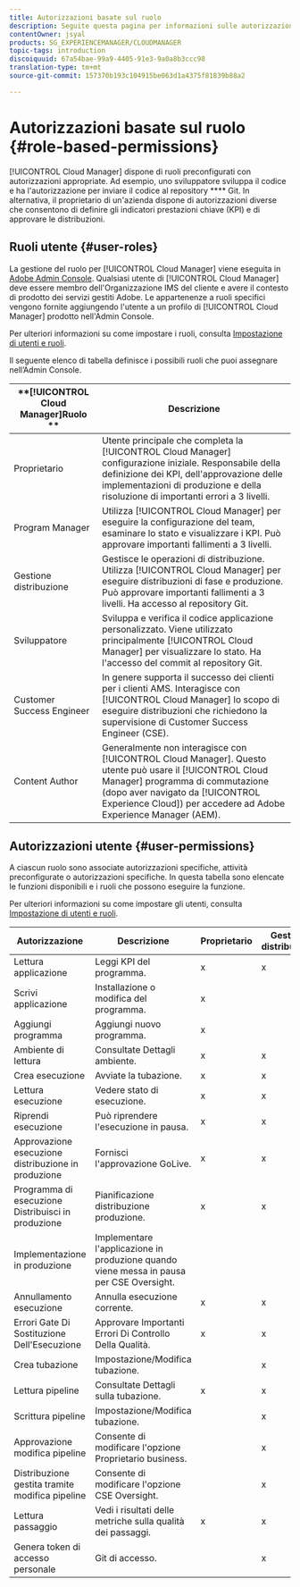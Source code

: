 ```yaml
---
title: Autorizzazioni basate sul ruolo
description: Seguite questa pagina per informazioni sulle autorizzazioni basate sul ruolo.
contentOwner: jsyal
products: SG_EXPERIENCEMANAGER/CLOUDMANAGER
topic-tags: introduction
discoiquuid: 67a54bae-99a9-4405-91e3-9a0a8b3ccc98
translation-type: tm+mt
source-git-commit: 157370b193c104915be063d1a4375f81839b88a2

---
```



# Autorizzazioni basate sul ruolo {#role-based-permissions}

[!UICONTROL Cloud Manager] dispone di ruoli preconfigurati con autorizzazioni appropriate. Ad esempio, uno sviluppatore sviluppa il codice e ha l&#39;autorizzazione per inviare il codice al repository **** Git. In alternativa, il proprietario di un&#39;azienda dispone di autorizzazioni diverse che consentono di definire gli indicatori prestazioni chiave (KPI) e di approvare le distribuzioni.

## Ruoli utente {#user-roles}

La gestione del ruolo per [!UICONTROL Cloud Manager] viene eseguita in [Adobe Admin Console](https://helpx.adobe.com/enterprise/using/admin-console.html). Qualsiasi utente di [!UICONTROL Cloud Manager] deve essere membro dell&#39;Organizzazione IMS del cliente e avere il contesto di prodotto dei servizi gestiti Adobe. Le appartenenze a ruoli specifici vengono fornite aggiungendo l&#39;utente a un profilo di [!UICONTROL Cloud Manager] prodotto nell&#39;Admin Console.

Per ulteriori informazioni su come impostare i ruoli, consulta [Impostazione di utenti e ruoli](setting-up-users-and-roles.md).

Il seguente elenco di tabella definisce i possibili ruoli che puoi assegnare nell’Admin Console.

| **[!UICONTROL Cloud Manager]Ruolo ** | **Descrizione** |
|---|---|
| Proprietario | Utente principale che completa la [!UICONTROL Cloud Manager] configurazione iniziale. Responsabile della definizione dei KPI, dell&#39;approvazione delle implementazioni di produzione e della risoluzione di importanti errori a 3 livelli. |
| Program Manager | Utilizza [!UICONTROL Cloud Manager] per eseguire la configurazione del team, esaminare lo stato e visualizzare i KPI. Può approvare importanti fallimenti a 3 livelli. |
| Gestione distribuzione | Gestisce le operazioni di distribuzione. Utilizza [!UICONTROL Cloud Manager] per eseguire distribuzioni di fase e produzione. Può approvare importanti fallimenti a 3 livelli. Ha accesso al repository Git. |
| Sviluppatore | Sviluppa e verifica il codice applicazione personalizzato. Viene utilizzato principalmente [!UICONTROL Cloud Manager] per visualizzare lo stato. Ha l&#39;accesso del commit al repository Git. |
| Customer Success Engineer | In genere supporta il successo dei clienti per i clienti AMS. Interagisce con [!UICONTROL Cloud Manager] lo scopo di eseguire distribuzioni che richiedono la supervisione di Customer Success Engineer (CSE). |
| Content Author | Generalmente non interagisce con [!UICONTROL Cloud Manager]. Questo utente può usare il [!UICONTROL Cloud Manager] programma di commutazione (dopo aver navigato da [!UICONTROL Experience Cloud]) per accedere ad Adobe Experience Manager (AEM). |

## Autorizzazioni utente {#user-permissions}

A ciascun ruolo sono associate autorizzazioni specifiche, attività preconfigurate o autorizzazioni specifiche. In questa tabella sono elencate le funzioni disponibili e i ruoli che possono eseguire la funzione.

Per ulteriori informazioni su come impostare gli utenti, consulta [Impostazione di utenti e ruoli](setting-up-users-and-roles.md).

| Autorizzazione | Descrizione | Proprietario | Gestione distribuzione | Program Manager | Sviluppatore | CSE |
|--- |--- |--- |--- |--- |--- |--- |
| Lettura applicazione | Leggi KPI del programma. | x | x | x | x | x |
| Scrivi applicazione | Installazione o modifica del programma. | x |  |  |  |  |
| Aggiungi programma | Aggiungi nuovo programma. | x |  |  |  |  |
| Ambiente di lettura | Consultate Dettagli ambiente. | x | x | x | x | x |
| Crea esecuzione | Avviate la tubazione. | x | x | x |  |  |
| Lettura esecuzione | Vedere stato di esecuzione. | x | x | x | x | x |
| Riprendi esecuzione | Può riprendere l&#39;esecuzione in pausa. | x | x | x |  | x |
| Approvazione esecuzione distribuzione in produzione | Fornisci l&#39;approvazione GoLive. | x | x | x |  |  |
| Programma di esecuzione Distribuisci in produzione | Pianificazione distribuzione produzione. | x | x | x |  | x |
| Implementazione in produzione | Implementare l&#39;applicazione in produzione quando viene messa in pausa per CSE Oversight. |  |  |  |  | x |
| Annullamento esecuzione | Annulla esecuzione corrente. | x | x | x |  |  |
| Errori Gate Di Sostituzione Dell&#39;Esecuzione | Approvare Importanti Errori Di Controllo Della Qualità. | x | x | x |  |  |
| Crea tubazione | Impostazione/Modifica tubazione. |  | x |  |  |  |
| Lettura pipeline | Consultate Dettagli sulla tubazione. | x | x | x | x | x |
| Scrittura pipeline | Impostazione/Modifica tubazione. |  | x |  |  |  |
| Approvazione modifica pipeline | Consente di modificare l&#39;opzione Proprietario business. |  | x |  |  |  |
| Distribuzione gestita tramite modifica pipeline | Consente di modificare l&#39;opzione CSE Oversight. |  | x |  |  |  |
| Lettura passaggio | Vedi i risultati delle metriche sulla qualità dei passaggi. | x | x | x | x | x |
| Genera token di accesso personale | Git di accesso. |  | x |  | x |  |

